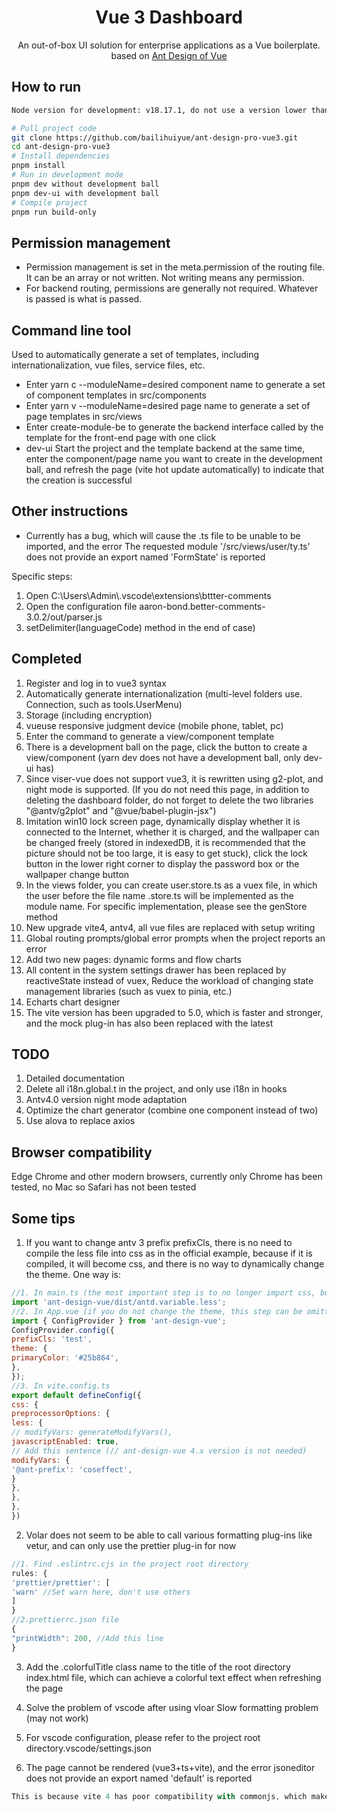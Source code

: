 <h1 align="center">Vue 3 Dashboard</h1>
<div align="center">
An out-of-box UI solution for enterprise applications as a Vue boilerplate. based on  <a href="https://vuecomponent.github.io/ant-design-vue/docs/vue/introduce-cn/" target="_blank">Ant Design of Vue</a>
</div>

How to run
----

```bash
Node version for development: v18.17.1, do not use a version lower than this, otherwise the project may not run

# Pull project code
git clone https://github.com/bailihuiyue/ant-design-pro-vue3.git
cd ant-design-pro-vue3
# Install dependencies
pnpm install
# Run in development mode
pnpm dev without development ball
pnpm dev-ui with development ball
# Compile project
pnpm run build-only
```


Permission management
----

- Permission management is set in the meta.permission of the routing file. It can be an array or not written. Not writing means any permission.
- For backend routing, permissions are generally not required. Whatever is passed is what is passed.

Command line tool
----
Used to automatically generate a set of templates, including internationalization, vue files, service files, etc.
- Enter yarn c --moduleName=desired component name to generate a set of component templates in src/components
- Enter yarn v --moduleName=desired page name to generate a set of page templates in src/views
- Enter create-module-be to generate the backend interface called by the template for the front-end page with one click
- dev-ui Start the project and the template backend at the same time, enter the component/page name you want to create in the development ball, and refresh the page (vite hot update automatically) to indicate that the creation is successful

Other instructions
----

- Currently <script setup lang="ts"></script> has a bug, which will cause the .ts file to be unable to be imported, and the error The requested module '/src/views/user/ty.ts' does not provide an export named 'FormState' is reported


Specific steps:
1. Open C:\Users\Admin\\.vscode\extensions\bttter-comments
2. Open the configuration file aaron-bond.better-comments-3.0.2/out/parser.js
3. setDelimiter(languageCode) method in the end of case)
## Completed
1. Register and log in to vue3 syntax
2. Automatically generate internationalization (multi-level folders use. Connection, such as tools.UserMenu)
3. Storage (including encryption)
4. vueuse responsive judgment device (mobile phone, tablet, pc)
5. Enter the command to generate a view/component template
6. There is a development ball on the page, click the button to create a view/component (yarn dev does not have a development ball, only dev-ui has)
7. Since viser-vue does not support vue3, it is rewritten using g2-plot, and night mode is supported.
(If you do not need this page, in addition to deleting the dashboard folder, do not forget to delete the two libraries "@antv/g2plot" and "@vue/babel-plugin-jsx")
8. Imitation win10 lock screen page, dynamically display whether it is connected to the Internet, whether it is charged, and the wallpaper can be changed freely (stored in indexedDB, it is recommended that the picture should not be too large, it is easy to get stuck), click the lock button in the lower right corner to display the password box or the wallpaper change button
9. In the views folder, you can create user.store.ts as a vuex file, in which the user before the file name .store.ts will be implemented as the module name. For specific implementation, please see the genStore method
10. New upgrade vite4, antv4, all vue files are replaced with setup writing
11. Global routing prompts/global error prompts when the project reports an error
12. Add two new pages: dynamic forms and flow charts
13. All content in the system settings drawer has been replaced by reactiveState instead of vuex, Reduce the workload of changing state management libraries (such as vuex to pinia, etc.)
14. Echarts chart designer
15. The vite version has been upgraded to 5.0, which is faster and stronger, and the mock plug-in has also been replaced with the latest

## TODO
1. Detailed documentation
2. Delete all i18n.global.t in the project, and only use i18n in hooks
3. Antv4.0 version night mode adaptation
5. Optimize the chart generator (combine one component instead of two)
5. Use alova to replace axios

## Browser compatibility
Edge Chrome and other modern browsers, currently only Chrome has been tested, no Mac so Safari has not been tested

## Some tips

1. If you want to change antv 3 prefix prefixCls, there is no need to compile the less file into css as in the official example, because if it is compiled, it will become css, and there is no way to dynamically change the theme. One way is:

```javascript
//1. In main.ts (the most important step is to no longer import css, but directly import the customizable less)
import 'ant-design-vue/dist/antd.variable.less';
//2. In App.vue (if you do not change the theme, this step can be omitted)
import { ConfigProvider } from 'ant-design-vue';
ConfigProvider.config({
prefixCls: 'test',
theme: {
primaryColor: '#25b864',
},
});
//3. In vite.config.ts
export default defineConfig({
css: {
preprocessorOptions: {
less: {
// modifyVars: generateModifyVars(),
javascriptEnabled: true,
// Add this sentence (// ant-design-vue 4.x version is not needed)
modifyVars: {
'@ant-prefix': 'coseffect',
}
},
},
},
})
```
2. Volar does not seem to be able to call various formatting plug-ins like vetur, and can only use the prettier plug-in for now
```javascript
//1. Find .eslintrc.cjs in the project root directory
rules: {
'prettier/prettier': [
'warn' //Set warn here, don't use others
]
}
//2.prettierrc.json file
{
"printWidth": 200, //Add this line
}
```

3. Add the .colorfulTitle class name to the title of the root directory index.html file, which can achieve a colorful text effect when refreshing the page

4. Solve the problem of vscode after using vloar Slow formatting problem (may not work)

5. For vscode configuration, please refer to the project root directory.vscode/settings.json

6. The page cannot be rendered (vue3+ts+vite), and the error jsoneditor does not provide an export named 'default' is reported

```javascript
This is because vite 4 has poor compatibility with commonjs, which makes it impossible to introduce jsoneditor. You can use the @originjs/vite-plugin-commonjs plug-in to solve it.
